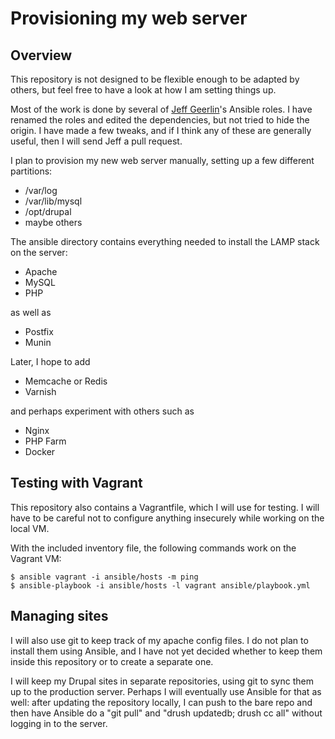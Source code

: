 # Provisioning my web server

## Overview

This repository is not designed to be flexible enough to be adapted by others,
but feel free to have a look at how I am setting things up.

Most of the work is done by several of [Jeff
Geerlin](https://github.com/geerlingguy)'s Ansible roles. I have renamed the
roles and edited the dependencies, but not tried to hide the origin.  I have
made a few tweaks, and if I think any of these are generally useful, then I
will send Jeff a pull request.

I plan to provision my new web server manually, setting up a few different
partitions:

- /var/log
- /var/lib/mysql
- /opt/drupal
- maybe others

The ansible directory contains everything needed to install the LAMP stack on
the server:

- Apache
- MySQL
- PHP

as well as

- Postfix
- Munin

Later, I hope to add

- Memcache or Redis
- Varnish

and perhaps experiment with others such as

- Nginx
- PHP Farm
- Docker

## Testing with Vagrant

This repository also contains a Vagrantfile, which I will use for testing.  I
will have to be careful not to configure anything insecurely while working on
the local VM.

With the included inventory file, the following commands work on the Vagrant
VM:

```
$ ansible vagrant -i ansible/hosts -m ping
$ ansible-playbook -i ansible/hosts -l vagrant ansible/playbook.yml
```

## Managing sites

I will also use git to keep track of my apache config files.  I do not plan to
install them using Ansible, and I have not yet decided whether to keep them
inside this repository or to create a separate one.

I will keep my Drupal sites in separate repositories, using git to sync them
up to the production server.  Perhaps I will eventually use Ansible for that
as well:  after updating the repository locally, I can push to the bare repo
and then have Ansible do a "git pull" and "drush updatedb; drush cc all"
without logging in to the server.
